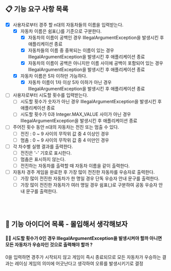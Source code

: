## 📋 기능 요구 사항 목록

- [X] 사용자로부터 경주 할 n대의 자동차들의 이름을 입력받는다.
    - [X] 자동차 이름은 쉼표(,)를 기준으로 구분한다.
        - [X] 자동차의 이름이 공백인 경우 IllegalArgumentException을 발생시킨 후 애플리케이션 종료
        - [X] 자동차들의 이름 중 중복되는 이름이 있는 경우 IllegalArgumentException을 발생시킨 후 애플리케이션 종료
        - [X] 자동차의 이름이 공백은 아니지만 이름 사이에 공백이 포함되어 있는 경우 IllegalArgumentException을 발생시킨 후 애플리케이션 종료
    - [X] 자동차 이름은 5자 이하만 가능하다.
        - [X] 자동차 이름이 1자 이상 5자 이하가 아닌 경우 IllegalArgumentException을 발생시킨 후 애플리케이션 종료
- [ ] 사용자로부터 시도할 횟수를 입력받는다.
    - [ ] 시도할 횟수가 숫자가 아닌 경우 IllegalArgumentException을 발생시킨 후 애플리케이션 종료
    - [ ] 시도할 횟수가 0과 Integer.MAX_VALUE 사이가 아닌 경우 IllegalArgumentException을 발생시킨 후 애플리케이션 종료
- [ ] 주어진 횟수 동안 n대의 자동차는 전진 또는 멈출 수 있다.
    - [ ] 전진 : 0 ~ 9 사이의 무작위 값 중 4 이상인 경우
    - [ ] 멈춤 : 0 ~ 9 사이의 무작위 값 중 4 미만인 경우
- [ ] 각 차수별 실행 결과를 출력한다.
    - [ ] 전진은 '-' 기호로 표시한다.
    - [ ] 멈춤은 표시하지 않는다.
    - [ ] 전진하는 자동차를 출력할 때 자동차 이름을 같이 출력한다.
- [ ] 자동차 경주 게임을 완료한 후 가장 많이 전진한 자동차를 우승자로 출력한다.
    - [ ] 가장 많이 전진한 자동차가 한 명일 경우 단독 우승자 안내 문구를 출력한다.
    - [ ] 가장 많이 전진한 자동차가 여러 명일 경우 쉼표(,)로 구분하여 공동 우승자 안내 문구를 출력한다.

<br><br>

## 💭 기능 아이디어 목록 - 몰입해서 생각해보자

#### ☝🏻 시도할 횟수가 0인 경우 IllegalArgumentException을 발생시켜야 할까 아니면 모든 자동차가 우승자인 것으로 출력해야 할까 ?

0을 입력하면 경주가 시작되지 않고 게임이 즉시 종료되므로 모든 자동차가 우승하는 결과는 레이싱 게임의 의미에 어긋난다고 생각하여 오류를 발생시키기로 결정
<br><br>